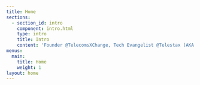 ```yaml
---
title: Home
sections:
  - section_id: intro
    component: intro.html
    type: intro
    title: Intro
    content: 'Founder @TelecomsXChange, Tech Evangelist @Telestax (AKA Restcomm)'
menus:
  main:
    title: Home
    weight: 1
layout: home
---
```

